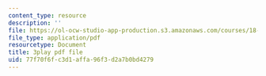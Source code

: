 ```yaml
---
content_type: resource
description: ''
file: https://ol-ocw-studio-app-production.s3.amazonaws.com/courses/18-03sc-differential-equations-fall-2011/77f70f6fc3d1affa96f3d2a7b0bd4279_sZ2qulI6GEk.pdf
file_type: application/pdf
resourcetype: Document
title: 3play pdf file
uid: 77f70f6f-c3d1-affa-96f3-d2a7b0bd4279
---
```

